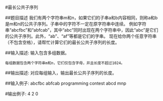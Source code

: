 #最长公共子序列

##题目描述
    我们有两个字符串m和n，如果它们的子串a和b内容相同，则称a和b是m和n的公共子序列。子串中的字符不一定在原字符串中连续。
    例如字符串“abcfbc”和“abfcab”，其中“abc”同时出现在两个字符串中，因此“abc”是它们的公共子序列。此外，“ab”、“af”等都是它们的字串。
    现在给你两个任意字符串（不包含空格），请帮忙计算它们的最长公共子序列的长度。

##输入描述:
    输入包含多组数据。

    每组数据包含两个字符串m和n，它们仅包含字母，并且长度不超过1024。


##输出描述:
    对应每组输入，输出最长公共子序列的长度。

##输入例子:
    abcfbc abfcab
    programming contest
    abcd mnp

#输出例子:
    4
    2
    0